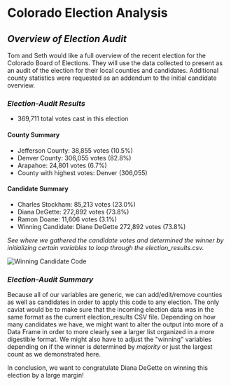 # Colorado Election Analysis
## *Overview of Election Audit*
Tom and Seth would like a full overview of the recent election for the Colorado Board of Elections. They will use the data collected to present as an audit of the election for their local counties and candidates. Additional county statistics were requested as an addendum to the initial candidate overview.
### *Election-Audit Results*
* 369,711 total votes cast in this election 
#### County Summary
* Jefferson County: 38,855 votes (10.5%)
* Denver County: 306,055 votes (82.8%) 
* Arapahoe: 24,801 votes (6.7%)
* County with highest votes: Denver (306,055) 
#### Candidate Summary
* Charles Stockham: 85,213 votes (23.0%)
* Diana DeGette: 272,892 votes (73.8%)
* Ramon Doane: 11,606 votes (3.1%)
* Winning Candidate: Diane DeGette 272,892 votes (73.8%)

*See where we gathered the candidate votes and determined the winner by initializing certain variables to loop through the election_results.csv.*

![Winning Candidate Code](https://user-images.githubusercontent.com/87578449/132611150-16b7cacf-fe9b-4b1d-a448-aafbf99dad68.png)
### *Election-Audit Summary*
Because all of our variables are generic, we can add/edit/remove counties as well as candidates in order to apply this code to any election. The only caviat would be to make sure that the incoming election data was in the same format as the current election_results CSV file. Depending on how many candidates we have, we might want to alter the output into more of a Data Frame in order to more clearly see a larger list organized in a more digestible format. We might also have to adjust the "winning" variables depending on if the winner is determined by *majority* or just the largest count as we demonstrated here. 

In conclusion, we want to congratulate Diana DeGette on winning this election by a large margin!
